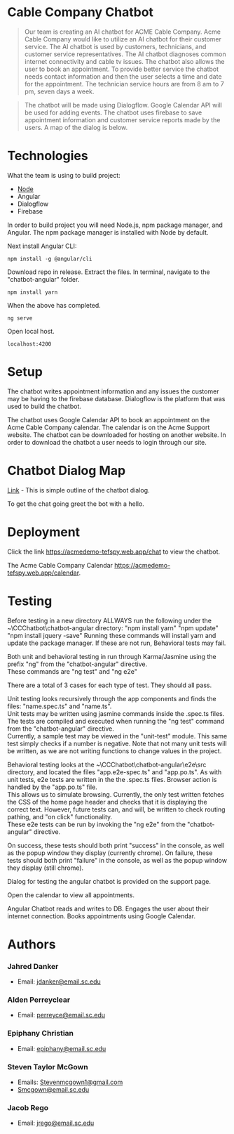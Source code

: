 # Cable Company Chatbot

> Our team is creating an AI chatbot for ACME Cable Company. Acme Cable Company would like to utilize an AI chatbot for their customer service. The AI chatbot is used by customers, technicians, and customer service representatives. The AI chatbot diagnoses common internet connectivity and cable tv issues. The chatbot also allows the user to book an appointment. To provide better service the chatbot needs contact information and then the user selects a time and date for the appointment. The technician service hours are from 8 am to 7 pm, seven days a week.

> The chatbot will be made using Dialogflow.  Google Calendar API will be used for adding events. The chatbot uses firebase to save appointment information and customer service reports made by the users. A map of the dialog is below.

# Technologies

What the team is using to build project:
* [Node](https://nodejs.org/en/)
* Angular
* Dialogflow
* Firebase

In order to build project you will need Node.js, npm package manager, and Angular. The npm package manager is installed with Node by default.

Next install Angular CLI:

`npm install -g @angular/cli`

Download repo in release. Extract the files. In terminal, navigate to the "chatbot-angular" folder.

`npm install yarn`

When the above has completed.

`ng serve`

Open local host.

`localhost:4200`

# Setup
The chatbot writes appointment information and any issues the customer may be having to the firebase database. Dialogflow is the platform that was used to build the chatbot.

The chatbot uses Google Calendar API to book an appointment on the Acme Cable Company calendar. The calendar is on the Acme Support website.
The chatbot can be downloaded for hosting on another website. In order to download the chatbot a user needs to login through our site. 

# Chatbot Dialog Map
[Link](https://github.com/SCCapstone/CCChatbot/wiki/Chatbot-Dialog-Outline) - This is simple outline of the chatbot dialog.

To get the chat going greet the bot with a hello.

# Deployment

Click the link https://acmedemo-tefspy.web.app/chat to view the chatbot.

The Acme Cable Company Calendar https://acmedemo-tefspy.web.app/calendar.

# Testing
Before testing in a new directory ALLWAYS run the following under the ~\CCChatbot\chatbot-angular directory:
"npm install yarn"
"npm update"
"npm install jquery -save" 
Running these commands will install yarn and update the package manager.  If these are not run, Behavioral tests may fail.

Both unit and behavioral testing in run through Karma/Jasmine using the prefix "ng" from the "chatbot-angular" directive.  
These commands are "ng test" and "ng e2e"

There are a total of 3 cases for each type of test.  They should all pass.

Unit testing looks recursively through the app components and finds the files: "name.spec.ts" and "name.ts".  
Unit tests may be written using jasmine commands inside the .spec.ts files. 
The tests are compiled and executed when running the "ng test" command from the "chatbot-angular" directive.  
Currently, a sample test may be viewed in the "unit-test" module.  This same test simply checks if a number is negative.
Note that not many unit tests will be written, as we are not writing functions to change values in the project.

Behavioral testing looks at the ~\CCChatbot\chatbot-angular\e2e\src directory, and located the files "app.e2e-spec.ts" and
"app.po.ts".  As with unit tests, e2e tests are written in the the .spec.ts files.  Browser action is handled by the "app.po.ts" file.  
This allows us to simulate browsing.  Currently, the only test written fetches the CSS of the home page header and checks that it is displaying the correct text.  However, future tests can, and will, be written to check routing pathing, and "on click" functionality.  
These e2e tests can be run by invoking the "ng e2e" from the "chatbot-angular" directive.

On success, these tests should both print "success" in the console, as well as the popup window they display (currently chrome).
On failure, these tests should both print "failure" in the console, as well as the popup window they display (still chrome).

Dialog for testing the angular chatbot is provided on the support page.

Open the calendar to view all appointments.

Angular Chatbot reads and writes to DB. Engages the user about their internet connection. Books appointments using Google Calendar.

# Authors
### Jahred Danker
* Email: jdanker@email.sc.edu
### Alden Perreyclear
* Email: perreyce@email.sc.edu
### Epiphany Christian
* Email: epiphany@email.sc.edu
### Steven Taylor McGown
* Emails: Stevenmcgown1@gmail.com
* Smcgown@email.sc.edu
### Jacob Rego
* Email: jrego@email.sc.edu
